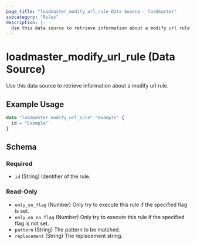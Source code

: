 ```yaml
---
page_title: "loadmaster_modify_url_rule Data Source - loadmaster"
subcategory: "Rules"
description: |-
  Use this data source to retrieve information about a modify url rule.
---
```


# loadmaster_modify_url_rule (Data Source)

Use this data source to retrieve information about a modify url rule.

## Example Usage

```terraform
data "loadmaster_modify_url_rule" "example" {
  id = "Example"
}
```

<!-- schema generated by tfplugindocs -->
## Schema

### Required

- `id` (String) Identifier of the rule.

### Read-Only

- `only_on_flag` (Number) Only try to execute this rule if the specified flag is set.
- `only_on_no_flag` (Number) Only try to execute this rule if the specified flag is not set.
- `pattern` (String) The pattern to be matched.
- `replacement` (String) The replacement string.